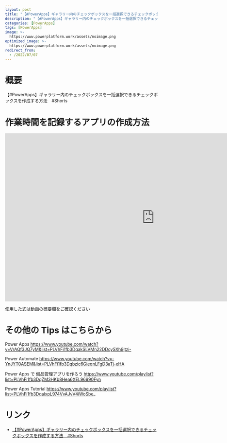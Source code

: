 ```yaml
---
layout: post
title: "【#PowerApps】ギャラリー内のチェックボックスを一括選択できるチェックボックスを作成する方法　#Shorts"
description: "【#PowerApps】ギャラリー内のチェックボックスを一括選択できるチェックボックスを作成する方法　#Shortsを動画で分かりやすく解説"
categories: [PowerApps]
tags: [PowerApps]
image: >-
  https://www.powerplatform.work/assets/noimage.png
optimized_image: >-
  https://www.powerplatform.work/assets/noimage.png
redirect_from:
  - /2022/07/07
---
```



#  概要

【#PowerApps】ギャラリー内のチェックボックスを一括選択できるチェックボックスを作成する方法　#Shorts


# 作業時間を記録するアプリの作成方法

<iframe width="983" height="553" src="https://www.youtube.com/embed/qutcw6fjFU0" title="YouTube video player" frameborder="0" allow="accelerometer; autoplay; clipboard-write; encrypted-media; gyroscope; picture-in-picture" allowfullscreen></iframe>


使用した式は動画の概要欄をご確認ください


# その他の Tips はこちらから

Power Apps
https://www.youtube.com/watch?v=VrAQf3JQ7yM&list=PLVhFi1fb3DqakSLVMn22DDcySXh9jtzi- 

Power Automate
https://www.youtube.com/watch?v=-YnJYT0ASEM&list=PLVhFi1fb3Dqbzic6GieqnLFgD3aTj-eHA

Power Apps で 備品管理アプリを作ろう
https://www.youtube.com/playlist?list=PLVhFi1fb3DqZM3HKb8Hea6XEL96990Fyn

Power Apps Tutorial
https://www.youtube.com/playlist?list=PLVhFi1fb3DqalxpL974VvAJvV4iWoSbe_

# リンク


- [【#PowerApps】ギャラリー内のチェックボックスを一括選択できるチェックボックスを作成する方法　#Shorts](https://www.youtube.com/watch?v=qutcw6fjFU0)

